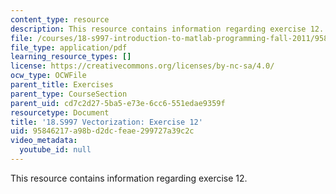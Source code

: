 ```yaml
---
content_type: resource
description: This resource contains information regarding exercise 12.
file: /courses/18-s997-introduction-to-matlab-programming-fall-2011/95846217a98bd2dcfeae299727a39c2c_MIT18_S997F11_Exercise_12.pdf
file_type: application/pdf
learning_resource_types: []
license: https://creativecommons.org/licenses/by-nc-sa/4.0/
ocw_type: OCWFile
parent_title: Exercises
parent_type: CourseSection
parent_uid: cd7c2d27-5ba5-e73e-6cc6-551edae9359f
resourcetype: Document
title: '18.S997 Vectorization: Exercise 12'
uid: 95846217-a98b-d2dc-feae-299727a39c2c
video_metadata:
  youtube_id: null
---
```

This resource contains information regarding exercise 12.